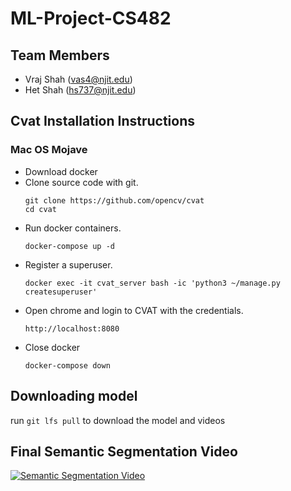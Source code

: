 # ML-Project-CS482

## Team Members
- Vraj Shah (vas4@njit.edu)
- Het Shah (hs737@njit.edu)

## Cvat Installation Instructions
### Mac OS Mojave
- Download docker
- Clone source code with git.
  ```shell
  git clone https://github.com/opencv/cvat
  cd cvat
  ```
- Run docker containers.
  ```shell
  docker-compose up -d
  ```
- Register a superuser.
  ```shell
  docker exec -it cvat_server bash -ic 'python3 ~/manage.py createsuperuser'
  ```
- Open chrome and login to CVAT with the credentials.
    ```shell
    http://localhost:8080
    ```
- Close docker
  ```shell
  docker-compose down
  ```

## Downloading model
run `git lfs pull` to download the model and videos

## Final Semantic Segmentation Video
[![Semantic Segmentation Video](https://img.youtube.com/vi/KvWbd59SazU/maxresdefault.jpg)](https://www.youtube.com/watch?v=KvWbd59SazU)